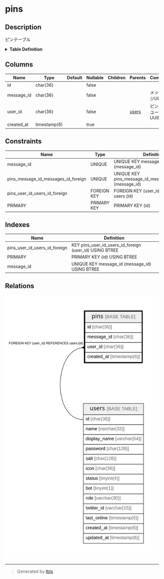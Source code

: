 # pins

## Description

ピンテーブル

<details>
<summary><strong>Table Definition</strong></summary>

```sql
CREATE TABLE `pins` (
  `id` char(36) NOT NULL,
  `message_id` char(36) NOT NULL,
  `user_id` char(36) NOT NULL,
  `created_at` timestamp(6) NULL DEFAULT NULL,
  PRIMARY KEY (`id`),
  UNIQUE KEY `message_id` (`message_id`),
  KEY `pins_user_id_users_id_foreign` (`user_id`),
  CONSTRAINT `pins_message_id_messages_id_foreign` FOREIGN KEY (`message_id`) REFERENCES `messages` (`id`) ON DELETE CASCADE ON UPDATE CASCADE,
  CONSTRAINT `pins_user_id_users_id_foreign` FOREIGN KEY (`user_id`) REFERENCES `users` (`id`) ON DELETE CASCADE ON UPDATE CASCADE
) ENGINE=InnoDB DEFAULT CHARSET=utf8mb4
```

</details>

## Columns

| Name | Type | Default | Nullable | Children | Parents | Comment |
| ---- | ---- | ------- | -------- | -------- | ------- | ------- |
| id | char(36) |  | false |  |  |  |
| message_id | char(36) |  | false |  |  | メッセージUUID |
| user_id | char(36) |  | false |  | [users](users.md) | ピンしたユーザーUUID |
| created_at | timestamp(6) |  | true |  |  |  |

## Constraints

| Name | Type | Definition |
| ---- | ---- | ---------- |
| message_id | UNIQUE | UNIQUE KEY message_id (message_id) |
| pins_message_id_messages_id_foreign | UNIQUE | UNIQUE KEY pins_message_id_messages_id_foreign (message_id) |
| pins_user_id_users_id_foreign | FOREIGN KEY | FOREIGN KEY (user_id) REFERENCES users (id) |
| PRIMARY | PRIMARY KEY | PRIMARY KEY (id) |

## Indexes

| Name | Definition |
| ---- | ---------- |
| pins_user_id_users_id_foreign | KEY pins_user_id_users_id_foreign (user_id) USING BTREE |
| PRIMARY | PRIMARY KEY (id) USING BTREE |
| message_id | UNIQUE KEY message_id (message_id) USING BTREE |

## Relations

![er](pins.svg)

---

> Generated by [tbls](https://github.com/k1LoW/tbls)
